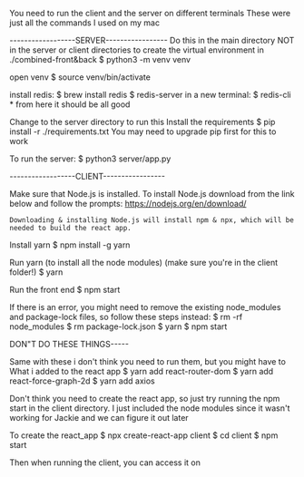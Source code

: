 
You need to run the client and the server on different terminals 
These were just all the commands I used on my mac

------------------SERVER-----------------
Do this in the main directory NOT in the server or client directories
to create the virtual environment in ./combined-front&back
        $ python3 -m venv venv

open venv
        $ source venv/bin/activate

install redis:
        $ brew install redis 
        $ redis-server
        in a new terminal: $ redis-cli
        * from here it should be all good

Change to the server directory to run this
Install the requirements
        $ pip install -r ./requirements.txt 
        You may need to upgrade pip first for this to work

To run the server: 
        $ python3 server/app.py


------------------CLIENT-----------------

Make sure that Node.js is installed. To install Node.js download from the link below and follow the prompts:
        https://nodejs.org/en/download/ 

    Downloading & installing Node.js will install npm & npx, which will be needed to build the react app.

Install yarn
        $ npm install -g yarn

Run yarn (to install all the node modules) (make sure you're in the client folder!)
        $ yarn

Run the front end
        $ npm start

If there is an error, you might need to remove the existing node_modules and package-lock files, so follow these steps instead: 
        $ rm -rf node_modules
        $ rm package-lock.json
        $ yarn
        $ npm start


DON"T DO THESE THINGS-----

Same with these i don't think you need to run them, but you might have to 
What i added to the react app
        $ yarn add react-router-dom
        $ yarn add react-force-graph-2d
        $ yarn add axios

Don't think you need to create the react app, so just try running the npm start in the client directory. I just included the node modules since it wasn't working for Jackie and we can figure it out later

To create the react_app
        $ npx create-react-app client
        $ cd client
        $ npm start

Then when running the client, you can access it on